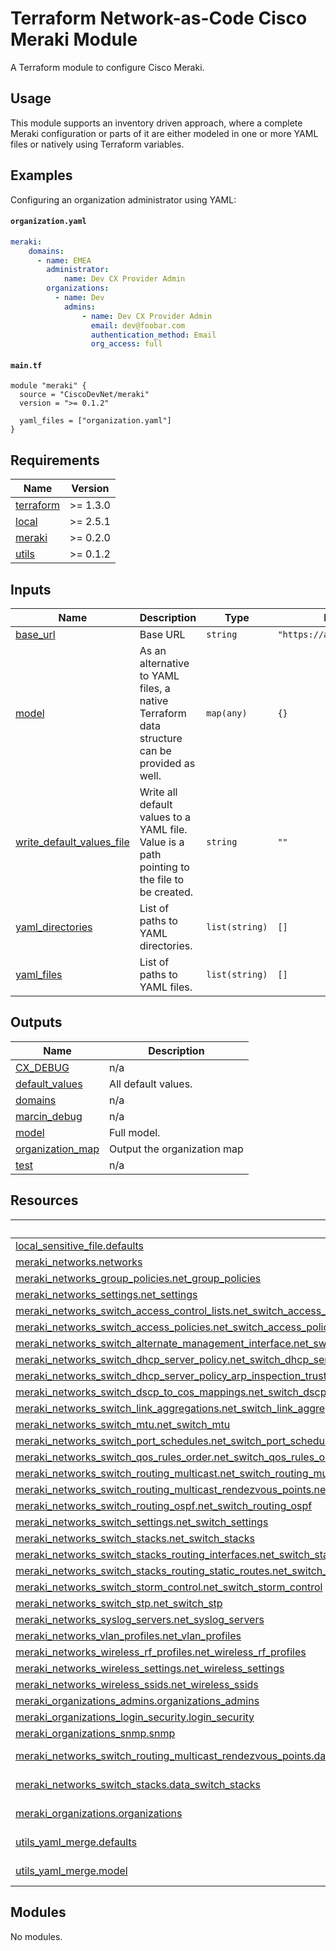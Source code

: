 <!-- BEGIN_TF_DOCS -->
# Terraform Network-as-Code Cisco Meraki Module

A Terraform module to configure Cisco Meraki.

## Usage

This module supports an inventory driven approach, where a complete Meraki configuration or parts of it are either modeled in one or more YAML files or natively using Terraform variables.

## Examples

Configuring an organization administrator using YAML:

#### `organization.yaml`

```yaml
meraki:
    domains:
      - name: EMEA
        administrator:
            name: Dev CX Provider Admin
        organizations:
          - name: Dev
            admins:
                - name: Dev CX Provider Admin
                  email: dev@foobar.com
                  authentication_method: Email
                  org_access: full
```

#### `main.tf`

```hcl
module "meraki" {
  source = "CiscoDevNet/meraki"
  version = ">= 0.1.2"

  yaml_files = ["organization.yaml"]
}
```

## Requirements

| Name | Version |
|------|---------|
| <a name="requirement_terraform"></a> [terraform](#requirement\_terraform) | >= 1.3.0 |
| <a name="requirement_local"></a> [local](#requirement\_local) | >= 2.5.1 |
| <a name="requirement_meraki"></a> [meraki](#requirement\_meraki) | >= 0.2.0 |
| <a name="requirement_utils"></a> [utils](#requirement\_utils) | >= 0.1.2 |
## Inputs

| Name | Description | Type | Default | Required |
|------|-------------|------|---------|:--------:|
| <a name="input_base_url"></a> [base\_url](#input\_base\_url) | Base URL | `string` | `"https://api.meraki.com/"` | no |
| <a name="input_model"></a> [model](#input\_model) | As an alternative to YAML files, a native Terraform data structure can be provided as well. | `map(any)` | `{}` | no |
| <a name="input_write_default_values_file"></a> [write\_default\_values\_file](#input\_write\_default\_values\_file) | Write all default values to a YAML file. Value is a path pointing to the file to be created. | `string` | `""` | no |
| <a name="input_yaml_directories"></a> [yaml\_directories](#input\_yaml\_directories) | List of paths to YAML directories. | `list(string)` | `[]` | no |
| <a name="input_yaml_files"></a> [yaml\_files](#input\_yaml\_files) | List of paths to YAML files. | `list(string)` | `[]` | no |
## Outputs

| Name | Description |
|------|-------------|
| <a name="output_CX_DEBUG"></a> [CX\_DEBUG](#output\_CX\_DEBUG) | n/a |
| <a name="output_default_values"></a> [default\_values](#output\_default\_values) | All default values. |
| <a name="output_domains"></a> [domains](#output\_domains) | n/a |
| <a name="output_marcin_debug"></a> [marcin\_debug](#output\_marcin\_debug) | n/a |
| <a name="output_model"></a> [model](#output\_model) | Full model. |
| <a name="output_organization_map"></a> [organization\_map](#output\_organization\_map) | Output the organization map |
| <a name="output_test"></a> [test](#output\_test) | n/a |
## Resources

| Name | Type |
|------|------|
| [local_sensitive_file.defaults](https://registry.terraform.io/providers/hashicorp/local/latest/docs/resources/sensitive_file) | resource |
| [meraki_networks.networks](https://registry.terraform.io/providers/cisco-open/meraki/0.2.9-alpha/docs/resources/networks) | resource |
| [meraki_networks_group_policies.net_group_policies](https://registry.terraform.io/providers/cisco-open/meraki/0.2.9-alpha/docs/resources/networks_group_policies) | resource |
| [meraki_networks_settings.net_settings](https://registry.terraform.io/providers/cisco-open/meraki/0.2.9-alpha/docs/resources/networks_settings) | resource |
| [meraki_networks_switch_access_control_lists.net_switch_access_control_lists](https://registry.terraform.io/providers/cisco-open/meraki/0.2.9-alpha/docs/resources/networks_switch_access_control_lists) | resource |
| [meraki_networks_switch_access_policies.net_switch_access_policies](https://registry.terraform.io/providers/cisco-open/meraki/0.2.9-alpha/docs/resources/networks_switch_access_policies) | resource |
| [meraki_networks_switch_alternate_management_interface.net_switch_alternate_management_interface](https://registry.terraform.io/providers/cisco-open/meraki/0.2.9-alpha/docs/resources/networks_switch_alternate_management_interface) | resource |
| [meraki_networks_switch_dhcp_server_policy.net_switch_dhcp_server_policy](https://registry.terraform.io/providers/cisco-open/meraki/0.2.9-alpha/docs/resources/networks_switch_dhcp_server_policy) | resource |
| [meraki_networks_switch_dhcp_server_policy_arp_inspection_trusted_servers.net_switch_dhcp_server_policy_arp_inspection_trusted_servers](https://registry.terraform.io/providers/cisco-open/meraki/0.2.9-alpha/docs/resources/networks_switch_dhcp_server_policy_arp_inspection_trusted_servers) | resource |
| [meraki_networks_switch_dscp_to_cos_mappings.net_switch_dscp_to_cos_mappings](https://registry.terraform.io/providers/cisco-open/meraki/0.2.9-alpha/docs/resources/networks_switch_dscp_to_cos_mappings) | resource |
| [meraki_networks_switch_link_aggregations.net_switch_link_aggregations](https://registry.terraform.io/providers/cisco-open/meraki/0.2.9-alpha/docs/resources/networks_switch_link_aggregations) | resource |
| [meraki_networks_switch_mtu.net_switch_mtu](https://registry.terraform.io/providers/cisco-open/meraki/0.2.9-alpha/docs/resources/networks_switch_mtu) | resource |
| [meraki_networks_switch_port_schedules.net_switch_port_schedules](https://registry.terraform.io/providers/cisco-open/meraki/0.2.9-alpha/docs/resources/networks_switch_port_schedules) | resource |
| [meraki_networks_switch_qos_rules_order.net_switch_qos_rules_order](https://registry.terraform.io/providers/cisco-open/meraki/0.2.9-alpha/docs/resources/networks_switch_qos_rules_order) | resource |
| [meraki_networks_switch_routing_multicast.net_switch_routing_multicast](https://registry.terraform.io/providers/cisco-open/meraki/0.2.9-alpha/docs/resources/networks_switch_routing_multicast) | resource |
| [meraki_networks_switch_routing_multicast_rendezvous_points.net_switch_routing_multicast_rendezvous_points](https://registry.terraform.io/providers/cisco-open/meraki/0.2.9-alpha/docs/resources/networks_switch_routing_multicast_rendezvous_points) | resource |
| [meraki_networks_switch_routing_ospf.net_switch_routing_ospf](https://registry.terraform.io/providers/cisco-open/meraki/0.2.9-alpha/docs/resources/networks_switch_routing_ospf) | resource |
| [meraki_networks_switch_settings.net_switch_settings](https://registry.terraform.io/providers/cisco-open/meraki/0.2.9-alpha/docs/resources/networks_switch_settings) | resource |
| [meraki_networks_switch_stacks.net_switch_stacks](https://registry.terraform.io/providers/cisco-open/meraki/0.2.9-alpha/docs/resources/networks_switch_stacks) | resource |
| [meraki_networks_switch_stacks_routing_interfaces.net_switch_stacks_routing_interfaces](https://registry.terraform.io/providers/cisco-open/meraki/0.2.9-alpha/docs/resources/networks_switch_stacks_routing_interfaces) | resource |
| [meraki_networks_switch_stacks_routing_static_routes.net_switch_stacks_routing_static_routes](https://registry.terraform.io/providers/cisco-open/meraki/0.2.9-alpha/docs/resources/networks_switch_stacks_routing_static_routes) | resource |
| [meraki_networks_switch_storm_control.net_switch_storm_control](https://registry.terraform.io/providers/cisco-open/meraki/0.2.9-alpha/docs/resources/networks_switch_storm_control) | resource |
| [meraki_networks_switch_stp.net_switch_stp](https://registry.terraform.io/providers/cisco-open/meraki/0.2.9-alpha/docs/resources/networks_switch_stp) | resource |
| [meraki_networks_syslog_servers.net_syslog_servers](https://registry.terraform.io/providers/cisco-open/meraki/0.2.9-alpha/docs/resources/networks_syslog_servers) | resource |
| [meraki_networks_vlan_profiles.net_vlan_profiles](https://registry.terraform.io/providers/cisco-open/meraki/0.2.9-alpha/docs/resources/networks_vlan_profiles) | resource |
| [meraki_networks_wireless_rf_profiles.net_wireless_rf_profiles](https://registry.terraform.io/providers/cisco-open/meraki/0.2.9-alpha/docs/resources/networks_wireless_rf_profiles) | resource |
| [meraki_networks_wireless_settings.net_wireless_settings](https://registry.terraform.io/providers/cisco-open/meraki/0.2.9-alpha/docs/resources/networks_wireless_settings) | resource |
| [meraki_networks_wireless_ssids.net_wireless_ssids](https://registry.terraform.io/providers/cisco-open/meraki/0.2.9-alpha/docs/resources/networks_wireless_ssids) | resource |
| [meraki_organizations_admins.organizations_admins](https://registry.terraform.io/providers/cisco-open/meraki/0.2.9-alpha/docs/resources/organizations_admins) | resource |
| [meraki_organizations_login_security.login_security](https://registry.terraform.io/providers/cisco-open/meraki/0.2.9-alpha/docs/resources/organizations_login_security) | resource |
| [meraki_organizations_snmp.snmp](https://registry.terraform.io/providers/cisco-open/meraki/0.2.9-alpha/docs/resources/organizations_snmp) | resource |
| [meraki_networks_switch_routing_multicast_rendezvous_points.data_rendezvous_points](https://registry.terraform.io/providers/cisco-open/meraki/0.2.9-alpha/docs/data-sources/networks_switch_routing_multicast_rendezvous_points) | data source |
| [meraki_networks_switch_stacks.data_switch_stacks](https://registry.terraform.io/providers/cisco-open/meraki/0.2.9-alpha/docs/data-sources/networks_switch_stacks) | data source |
| [meraki_organizations.organizations](https://registry.terraform.io/providers/cisco-open/meraki/0.2.9-alpha/docs/data-sources/organizations) | data source |
| [utils_yaml_merge.defaults](https://registry.terraform.io/providers/netascode/utils/latest/docs/data-sources/yaml_merge) | data source |
| [utils_yaml_merge.model](https://registry.terraform.io/providers/netascode/utils/latest/docs/data-sources/yaml_merge) | data source |
## Modules

No modules.
<!-- END_TF_DOCS -->
